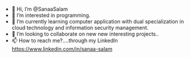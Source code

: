 - 👋 Hi, I’m @SanaaSalam
- 👀 I’m interested in programming.
- 🌱 I’m currently learning computer application with dual specialization in cloud technology and information security management.
- 💞️ I’m looking to collaborate on new new interesting projects..
- 📫 How to reach me?....through my LinkedIn https://www.linkedin.com/in/sanaa-salam

<!---
SanaaSalam/SanaaSalam is a ✨ special ✨ repository because its `README.md` (this file) appears on your GitHub profile.
You can click the Preview link to take a look at your changes.
--->
